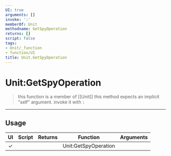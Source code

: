 ```yaml
---
UI: true
arguments: []
invoke: ':'
memberOf: Unit
methodname: GetSpyOperation
returns: []
script: false
tags:
- Unit/_function
- function/UI
title: Unit.GetSpyOperation
---
```

# Unit:GetSpyOperation
> this function is a member of [[Unit]]
> this method expects an implicit "self" argument. invoke it with `:`
-----
## Usage
|  UI | Script | Returns | Function | Arguments |
|:---:|:------:|-------:|:--------:|:---------|
|✓| ||Unit:GetSpyOperation||
